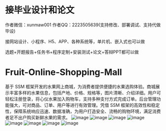 # 接毕业设计和论文
作者微信：xunmaw001  作者QQ：2223505639(支持修改、部署调试、支持代做毕设)

接网站设计、小程序、H5、APP、各种系统等，单片机、嵌入式也可以做

选题+开题报告+任务书+程序定制+安装测试+论文+答辩PPT都可以做
# Fruit-Online-Shopping-Mall
基于 SSM 框架开发的水果网上商城，为消费者提供便捷的水果选购体验。商城展示丰富多样的水果信息，包括产地、价格、规格等，图片清晰、介绍详细。用户可轻松注册登录，将心仪水果加入购物车，支持多种支付方式完成订单。后台管理功能强大，可对商品、订单、用户等进行有效管理。凭借 SSM 框架的高效性和稳定性，保障系统响应迅速、数据准确，为用户打造安全、流畅的购物环境，满足消费者足不出户购买新鲜水果的需求。 
![image](https://github.com/user-attachments/assets/77b89e96-8bbc-44d1-b685-30b8be12bb3d)
![image](https://github.com/user-attachments/assets/c5216cb7-00c7-4d9f-8bc3-cccf6b5c5e2e)
![image](https://github.com/user-attachments/assets/dd955988-7f93-4bb4-803a-1867778b4065)
![image](https://github.com/user-attachments/assets/2a012253-f0cc-46e2-8931-dba4e1191751)
![image](https://github.com/user-attachments/assets/43dcc229-604a-47cb-aa3a-d68052f82aac)
![image](https://github.com/user-attachments/assets/9200860e-0805-4198-975f-3509fd92a76c)
![image](https://github.com/user-attachments/assets/33252084-156a-40b8-893f-3da9fdee83c2)
![image](https://github.com/user-attachments/assets/8aa0758f-3cc0-4864-ad54-9122199a6141)
